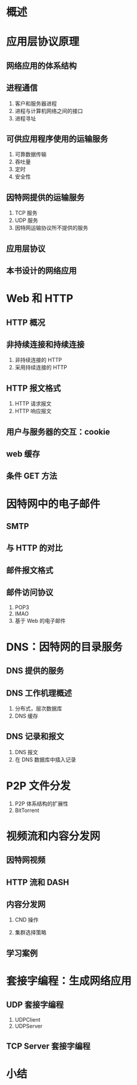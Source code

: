# 概述

# 应用层协议原理

## 网络应用的体系结构

## 进程通信

1. 客户和服务器进程
2. 进程与计算机网络之间的接口
3. 进程寻址

## 可供应用程序使用的运输服务

1. 可靠数据传输
2. 吞吐量
3. 定时
4. 安全性

## 因特网提供的运输服务
1. TCP 服务
2. UDP 服务
3. 因特网运输协议所不提供的服务

## 应用层协议

## 本书设计的网络应用

# Web 和 HTTP

## HTTP 概况

## 非持续连接和持续连接

1. 非持续连接的 HTTP
2. 采用持续连接的 HTTP

## HTTP 报文格式

1. HTTP 请求报文
2. HTTP 响应报文

## 用户与服务器的交互：cookie 

## web 缓存

## 条件 GET 方法

# 因特网中的电子邮件

## SMTP

## 与 HTTP 的对比

## 邮件报文格式

## 邮件访问协议
1. POP3
2. IMAO
3. 基于 Web 的电子邮件

# DNS：因特网的目录服务

## DNS 提供的服务

## DNS 工作机理概述

1. 分布式，层次数据库
2. DNS 缓存

## DNS 记录和报文

1. DNS 报文
2. 在 DNS 数据库中插入记录

# P2P 文件分发
1. P2P 体系结构的扩展性
2. BitTorrent

# 视频流和内容分发网

## 因特网视频

## HTTP 流和 DASH

## 内容分发网

1. CND 操作

2. 集群选择策略

## 学习案例


# 套接字编程：生成网络应用

## UDP 套接字编程

1. UDPClient
2. UDPServer

## TCP Server 套接字编程

# 小结